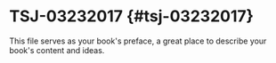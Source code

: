 # TSJ-03232017 {#tsj-03232017}

This file serves as your book&#039;s preface, a great place to describe your book&#039;s content and ideas.